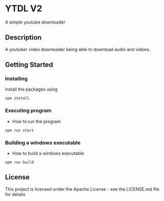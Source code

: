 # YTDL V2

A simple youtube downloader 

## Description

A youtuber video downloader being able to download audio and vidoes.

## Getting Started

### Installing

install the packages using 
```
npm install
```

### Executing program

* How to run the program
```
npm run start
```
### Building a windows executable

* How to build a windows executable
```
npm run build
```


## License

This project is licensed under the Apache License - see the LICENSE.md file for details
